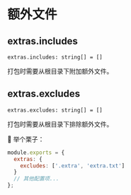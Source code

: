 # 额外文件

## extras.includes

`extras.includes: string[] = []`

打包时需要从根目录下附加额外文件。

## extras.excludes

`extras.excludes: string[] = []`

打包时需要从根目录下排除额外文件。

:chestnut: 举个栗子：

```js
module.exports = {
  extras: {
    excludes: ['.extra', 'extra.txt']
  }
  // 其他配置项...
};
```
